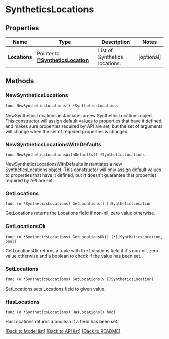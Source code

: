 # SyntheticsLocations

## Properties

| Name          | Type                                                         | Description                   | Notes      |
| ------------- | ------------------------------------------------------------ | ----------------------------- | ---------- |
| **Locations** | Pointer to [**[]SyntheticsLocation**](SyntheticsLocation.md) | List of Synthetics locations. | [optional] |

## Methods

### NewSyntheticsLocations

`func NewSyntheticsLocations() *SyntheticsLocations`

NewSyntheticsLocations instantiates a new SyntheticsLocations object.
This constructor will assign default values to properties that have it defined,
and makes sure properties required by API are set, but the set of arguments
will change when the set of required properties is changed.

### NewSyntheticsLocationsWithDefaults

`func NewSyntheticsLocationsWithDefaults() *SyntheticsLocations`

NewSyntheticsLocationsWithDefaults instantiates a new SyntheticsLocations object.
This constructor will only assign default values to properties that have it defined,
but it doesn't guarantee that properties required by API are set.

### GetLocations

`func (o *SyntheticsLocations) GetLocations() []SyntheticsLocation`

GetLocations returns the Locations field if non-nil, zero value otherwise.

### GetLocationsOk

`func (o *SyntheticsLocations) GetLocationsOk() (*[]SyntheticsLocation, bool)`

GetLocationsOk returns a tuple with the Locations field if it's non-nil, zero value otherwise
and a boolean to check if the value has been set.

### SetLocations

`func (o *SyntheticsLocations) SetLocations(v []SyntheticsLocation)`

SetLocations sets Locations field to given value.

### HasLocations

`func (o *SyntheticsLocations) HasLocations() bool`

HasLocations returns a boolean if a field has been set.

[[Back to Model list]](../README.md#documentation-for-models) [[Back to API list]](../README.md#documentation-for-api-endpoints) [[Back to README]](../README.md)
